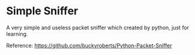 # Simple Sniffer

A very simple and useless packet sniffer which created by python, just for learning.

Reference: https://github.com/buckyroberts/Python-Packet-Sniffer
